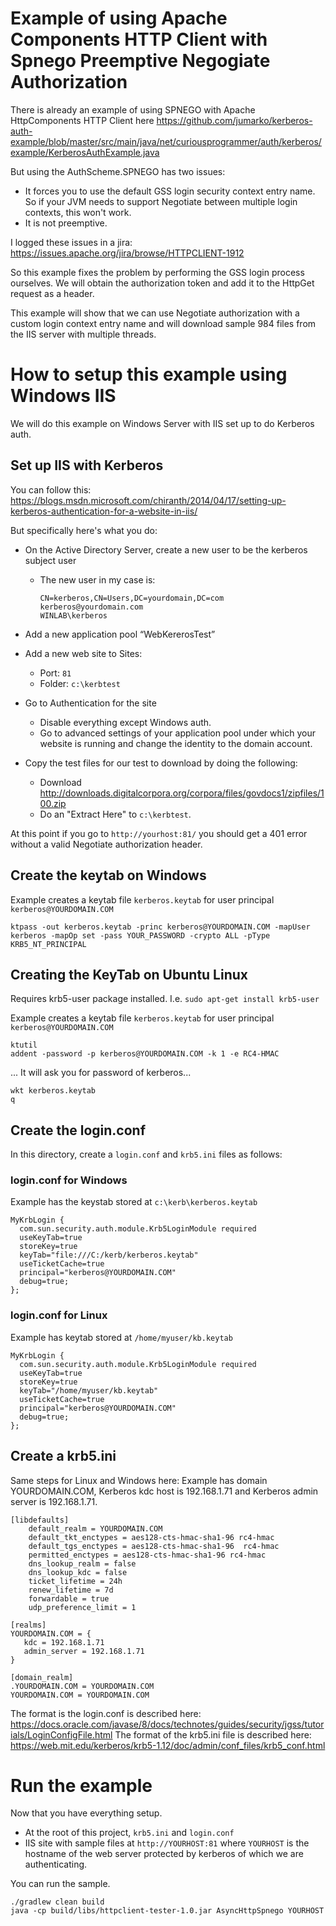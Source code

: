 # Example of using Apache Components HTTP Client with Spnego Preemptive Negogiate Authorization

There is already an example of using SPNEGO with Apache HttpComponents HTTP Client here https://github.com/jumarko/kerberos-auth-example/blob/master/src/main/java/net/curiousprogrammer/auth/kerberos/example/KerberosAuthExample.java

But using the AuthScheme.SPNEGO has two issues:

* It forces you to use the default GSS login security context entry name. So if your JVM needs to support Negotiate between multiple login contexts, this won't work.
* It is not preemptive.

I logged these issues in a jira: https://issues.apache.org/jira/browse/HTTPCLIENT-1912

So this example fixes the problem by performing the GSS login process ourselves. We will obtain the authorization token and add it to the HttpGet request as a header.

This example will show that we can use Negotiate authorization with a custom login context entry name and will download sample 984 files from the IIS server with multiple threads.

# How to setup this example using Windows IIS

We will do this example on Windows Server with IIS set up to do Kerberos auth.

## Set up IIS with Kerberos

You can follow this: 
https://blogs.msdn.microsoft.com/chiranth/2014/04/17/setting-up-kerberos-authentication-for-a-website-in-iis/

But specifically here's what you do: 

* On the Active Directory Server, create a new user to be the kerberos subject user
  * The new user in my case is:
    
    ```
    CN=kerberos,CN=Users,DC=yourdomain,DC=com
    kerberos@yourdomain.com
    WINLAB\kerberos
    ```

* Add a new application pool “WebKererosTest”
* Add a new web site to Sites:
  * Port: `81`
  * Folder: `c:\kerbtest`
* Go to Authentication for the site
  * Disable everything except Windows auth. 
  * Go to advanced settings of your application pool under which your website is running and change the identity to the domain account.
* Copy the test files for our test to download by doing the following:
  * Download http://downloads.digitalcorpora.org/corpora/files/govdocs1/zipfiles/100.zip
  * Do an "Extract Here" to `c:\kerbtest`.

At this point if you go to `http://yourhost:81/` you should get a 401 error without a valid Negotiate authorization header.

## Create the keytab on Windows

Example creates a keytab file `kerberos.keytab` for user principal `kerberos@YOURDOMAIN.COM`

```
ktpass -out kerberos.keytab -princ kerberos@YOURDOMAIN.COM -mapUser kerberos -mapOp set -pass YOUR_PASSWORD -crypto ALL -pType KRB5_NT_PRINCIPAL
```

## Creating the KeyTab on Ubuntu Linux

Requires krb5-user package installed. I.e. `sudo apt-get install krb5-user`

Example creates a keytab file `kerberos.keytab` for user principal `kerberos@YOURDOMAIN.COM`

```
ktutil
addent -password -p kerberos@YOURDOMAIN.COM -k 1 -e RC4-HMAC
```

... It will ask you for password of kerberos...

```
wkt kerberos.keytab
q
```

## Create the login.conf

In this directory, create a `login.conf` and `krb5.ini` files as follows:

### login.conf for Windows

Example has the keystab stored at `c:\kerb\kerberos.keytab`

```
MyKrbLogin {
  com.sun.security.auth.module.Krb5LoginModule required
  useKeyTab=true
  storeKey=true
  keyTab="file:///C:/kerb/kerberos.keytab"
  useTicketCache=true
  principal="kerberos@YOURDOMAIN.COM"
  debug=true;
};
```
 
### login.conf for Linux

Example has keytab stored at `/home/myuser/kb.keytab`

```
MyKrbLogin {
  com.sun.security.auth.module.Krb5LoginModule required
  useKeyTab=true
  storeKey=true
  keyTab="/home/myuser/kb.keytab"
  useTicketCache=true
  principal="kerberos@YOURDOMAIN.COM"
  debug=true;
};
```

## Create a krb5.ini

Same steps for Linux and Windows here:
Example has domain YOURDOMAIN.COM, Kerberos kdc host is 192.168.1.71 and Kerberos admin server is 192.168.1.71.

```
[libdefaults]
    default_realm = YOURDOMAIN.COM
    default_tkt_enctypes = aes128-cts-hmac-sha1-96 rc4-hmac
    default_tgs_enctypes = aes128-cts-hmac-sha1-96  rc4-hmac
    permitted_enctypes = aes128-cts-hmac-sha1-96 rc4-hmac
    dns_lookup_realm = false
    dns_lookup_kdc = false
    ticket_lifetime = 24h
    renew_lifetime = 7d
    forwardable = true
    udp_preference_limit = 1

[realms]
YOURDOMAIN.COM = {
   kdc = 192.168.1.71
   admin_server = 192.168.1.71
}

[domain_realm]
.YOURDOMAIN.COM = YOURDOMAIN.COM
YOURDOMAIN.COM = YOURDOMAIN.COM
```

The format is the login.conf is described here: https://docs.oracle.com/javase/8/docs/technotes/guides/security/jgss/tutorials/LoginConfigFile.html
The format of the krb5.ini file is described here: https://web.mit.edu/kerberos/krb5-1.12/doc/admin/conf_files/krb5_conf.html

# Run the example

Now that you have everything setup.

* At the root of this project, `krb5.ini` and `login.conf`
* IIS site with sample files at `http://YOURHOST:81` where `YOURHOST` is the hostname of the web server protected by kerberos of which we are authenticating.

You can run the sample.

```
./gradlew clean build
java -cp build/libs/httpclient-tester-1.0.jar AsyncHttpSpnego YOURHOST
```
